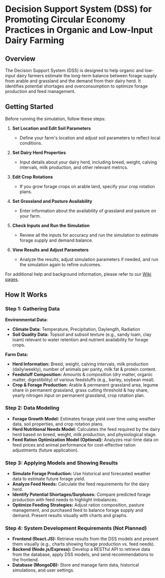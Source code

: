 # Decision Support System (DSS) for Promoting Circular Economy Practices in Organic and Low-Input Dairy Farming

## Overview

The Decision Support System (DSS) is designed to help organic and low-input dairy farmers estimate the long-term balance between forage supply from arable and grassland and the demand from their dairy herd. It identifies potential shortages and overconsumption to optimize forage production and feed management. 

## Getting Started

Before running the simulation, follow these steps:

1. **Set Location and Edit Soil Parameters**
   - Define your farm's location and adjust soil parameters to reflect local conditions.

2. **Set Dairy Herd Properties**
   - Input details about your dairy herd, including breed, weight, calving intervals, milk production, and other relevant metrics.

3. **Edit Crop Rotations**
   - If you grow forage crops on arable land, specify your crop rotation plans.

4. **Set Grassland and Pasture Availability**
   - Enter information about the availability of grassland and pasture on your farm.

5. **Check Inputs and Run the Simulation**
   - Review all the inputs for accuracy and run the simulation to estimate forage supply and demand balance.

6. **View Results and Adjust Parameters**
   - Analyze the results, adjust simulation parameters if needed, and run the simulation again to refine outcomes.

For additional help and background information, please refer to our [Wiki pages](#).

## How It Works

### Step 1: Gathering Data

**Environmental Data:**
- **Climate Data:** Temperature, Precipitation, Daylength, Radiation
- **Soil Quality Data:** Topsoil and subsoil texture (e.g., sandy loam, clay loam) relevant to water retention and nutrient availability for forage crops.

**Farm Data:**
- **Herd Information:** Breed, weight, calving intervals, milk production (daily/weekly), number of animals per parity, milk fat & protein content.
- **Feedstuff Composition:** Amounts & composition (dry matter, organic matter, digestibility) of various feedstuffs (e.g., barley, soybean meal).
- **Crop & Forage Production:** Arable & permanent grassland area, legume share in permanent grassland, grass cutting threshold & hay share, yearly nitrogen input on permanent grassland, crop rotation plan.

### Step 2: Data Modeling

- **Forage Growth Model:** Estimates forage yield over time using weather data, soil properties, and crop rotation plans.
- **Herd Nutritional Needs Model:** Calculates the feed required by the dairy herd based on breed, weight, milk production, and physiological stage.
- **Feed Ration Optimization Model (Optional):** Analyzes real-time data on feed prices and animal performance for cost-effective ration adjustments (future application).

### Step 3: Applying Models and Showing Results

- **Simulate Forage Production:** Use historical and forecasted weather data to estimate future forage yield.
- **Analyze Feed Needs:** Calculate the feed requirements for the dairy herd.
- **Identify Potential Shortages/Surpluses:** Compare predicted forage production with feed needs to highlight imbalances.
- **Optimize Feeding Strategies:** Adjust ration composition, pasture management, and purchased feed to balance forage supply and demand. Present results visually with charts and graphs.

### Step 4: System Development Requirements (Not Planned)

- **Frontend (React.JS):** Retrieve results from the DSS models and present them visually (e.g., charts showing forage production vs. feed needs).
- **Backend (Node.js/Express):** Develop a RESTful API to retrieve data from the database, apply DSS models, and send recommendations to the frontend.
- **Database (MongoDB):** Store and manage farm data, historical simulations, and user settings.